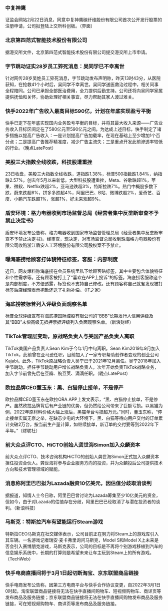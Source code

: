 ### 中复神鹰
证监会网站2月22日消息，同意中复神鹰碳纤维股份有限公司首次公开发行股票的注册申请，公司拟登陆上交所科创板。（界面）
### 北京第四范式智能技术股份有限公司
据港交所文件，北京第四范式智能技术股份有限公司提交港交所上市申请。
### 字节跳动证实28岁员工猝死消息：吴同学已不幸离世
针对网传28岁吴姓员工猝死消息，字节跳动发布声明称，昨天13时43分，从医院获知，在抢救41个小时后，吴同学不幸离世。吴同学送医救治过程中，相关同事全程陪同。公司已承担全部医治费用，全力提供后勤支持。公司还将向吴同学家属提供抚恤和关怀，协助处理好相关事宜，尽力帮助其家人渡过难关。
### 快手2022年广告收入最高目标590亿，计划在年底实现盈亏平衡
快手已定下在年底实现国内业务盈亏平衡的目标，并将其最大收入来源——广告业务收入目标区间定在了580亿元至590亿元之间。为达成上述目标，快手制定了诸多措施以提高广告收入：一是计划提高广告加载率，在现在基础上至少增加1个百分点；二是提高广告推荐精准度，减少广告主流失；三是重点开发此前渗透率较低的行业。（晚点LatePost）
### 美股三大指数全线收跌，科技股遭重挫
23日收盘，美股三大指数全线收跌，道指跌1.38%，标普500指数跌1.84%，纳指跌2.57%，创去年5月以来新低。大型科技股遭重挫，Meta、谷歌跌超1%，苹果、微软、Netflix跌超2%，亚马逊跌超3%，特斯拉跌7%。热门中概股多数下跌，蔚来跌超6%，拼多多跌超4%，阿里巴巴、B站、微博跌超2%，爱奇艺、百度、小鹏汽车跌超1%，涨超1%，好未来涨超9%。
### 盾安环境：格力电器收到市场监督总局《经营者集中反垄断审查不予禁止决定书》
盾安环境发布公告称，格力电器收到国家市场监督管理总局《经营者集中反垄断审查不予禁止决定书》。经审查，现决定，对市场监督总局收到珠海格力电器股份有限公司收购浙江盾安人工环境股份有限公司股权案不予禁止。
### 曝海底捞给顾客打体貌特征标签，客服：内部制度
近日，网友爆料称海底捞在会员系统里私下给顾客贴标签，其中主要包含体貌特征和个性需求等。还有顾客被打上了“喜欢在APP上投诉”的标签。海底捞客服称这个是内部制度，不方便透露，标签也不支持自己修改。还有顾客称自己就餐发现被打标签后店经理表示抱歉还送了礼物补偿。（IT之家）
### 海底捞被标普列入评级负面观察名单
标普全球评级宣布将海底捞国际控股有限公司的“BBB”长期发行人信用评级及其“BBB”未偿高级无抵押票据评级列入负面观察名单。（新浪财经）
### TikTok管理层变动，原战略负责人与美国产品负责人离职
TikTok美国产品负责人Sean Kim于今年1月中旬离职。Sean Kim2019年9月加入TikTok，此前曾在亚马逊任职，目前加入了一家专职帮助创作者变现的创业公司Kajabi。此外，TikTok原战略负责人吴宁已于2021年12月离任。吴宁2018年加入字节跳动，担任字节跳动用户增长战略负责人，次年开始负责TikTok战略业务，加入字节前曾先后在豆瓣、豌豆荚、滴滴任职。（晚点LatePost）
### 欧拉品牌CEO董玉东：黑、白猫停止接单，不是停产
欧拉品牌CEO董玉东在欧拉ORA APP上发文表示，“黑、白猫停止接单，不是停产。虽然欧拉品牌背后有产业链的优势，但仍然给公司带来了巨额亏损。以黑猫为例，2022年原材料价格大幅上涨后，黑猫单台亏损超万元。”同时，董玉东称，“停止接单实属无奈之举，在缺芯少电的大环境下，黑、白猫等待向用户交付的订单累计突破2万台，按当前生产量计算，如继续接单，新订单的交付要等到2022年下半年。”（财联社）
### 前大众点评CTO、HiCTO创始人龚世海Simon加入众麟资本
前大众点评CTO、技术咨询机构HiCTO的创始人龚世海Simon正式加入众麟资本担任投资合伙人。龚世海将参与企业服务方向的投资，并为众麟投后公司提供技术方向和技术管理领域的赋能。
### 消息称阿里巴巴拟为Lazada融资10亿美元，因估值分歧取消谈判
据报道，知情人士今日称，阿里巴巴曾讨论为Lazada筹集至少10亿美元的资金，但如今，由于对Lazada的估值存在分歧，阿里巴巴已经取消了与潜在投资者的谈判。（新浪科技）
### 马斯克：特斯拉汽车有望能运行Steam游戏
特斯拉CEO马斯克在社交媒体表示，公司目前正在努力将Steam上的游戏库引入其车辆。一名游戏记者瑞安·麦卡弗里询问马斯克，Model S和Model X上未来是否会引入赛博朋克游戏，马斯克表示，公司的目标是不再将个别游戏移植到汽车的信息娱乐系统中，长期的打算则是希望未来让车主玩到Steam上的所有游戏。（TechWeb）
### 快手电商直播间将于3月1日起切断淘宝、京东联盟商品链接
快手电商发布公告称，因第三方电商平台与快手合作协议变更，自2022年3月1日0时起，淘宝联盟商品链接将无法在快手直播间购物车、短视频购物车、商详页等发布商品及服务链接；京东联盟商品链接将无法在快手直播间购物发布商品及服务链接，可在短视频购物车、商详页等发布商品及服务链接。
